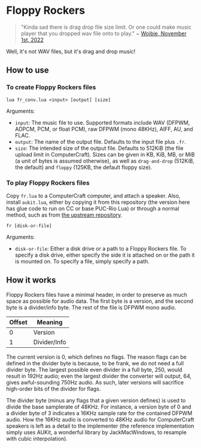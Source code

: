 # Floppy Rockers

> "Kinda sad there is drag drop file size limit. Or one could make music player that you dropped wav file onto to play."
> ~ [Wojbie, November 1st, 2022][]

Well, it's not WAV files, but it's drag and drop music!

## How to use

### To create Floppy Rockers files

```
lua fr_conv.lua <input> [output] [size]
```

Arguments:

 - `input`: The music file to use. Supported formats include WAV (DFPWM, ADPCM, PCM, or float PCM), raw DFPWM (mono 48KHz), AIFF, AU, and FLAC.
 - `output`: The name of the output file. Defaults to the input file plus `.fr`.
 - `size`: The intended size of the output file. Defaults to 512KiB (the file upload limit in ComputerCraft). Sizes can be given in KB, KiB, MB, or MiB (a unit of bytes is assumed otherwise), as well as `drag-and-drop` (512KiB, the default) and `floppy` (125KB, the default floppy size).

### To play Floppy Rockers files

Copy `fr.lua` to a ComputerCraft computer, and attach a speaker. Also, install `aukit.lua`, either by copying it from this repository (the version here has glue code to run on CC or base PUC-Rio Lua) or through a normal method, such as from [the upstream repository][].

```
fr [disk-or-file]
```

Arguments:

 - `disk-or-file`: Either a disk drive or a path to a Floppy Rockers file. To specify a disk drive, either specify the side it is attached on or the path it is mounted on. To specify a file, simply specify a path.

## How it works

Floppy Rockers files have a minimal header, in order to preserve as much space as possible for audio data. The first byte is a version, and the second byte is a divider/info byte. The rest of the file is DFPWM mono audio.

|Offset|Meaning     |
|------|------------|
|0     |Version     |
|1     |Divider/Info|

The current version is 0, which defines no flags. The reason flags can be defined in the divider byte is because, to be frank, we do not need a full divider byte. The largest possible even divider in a full byte, 250, would result in 192Hz audio; even the largest divider the converter will output, 64, gives awful-sounding 750Hz audio. As such, later versions will sacrifice high-order bits of the divider for flags.

The divider byte (minus any flags that a given version defines) is used to divide the base samplerate of 48KHz. For instance, a version byte of 0 and a divider byte of 3 indicates a 16KHz sample rate for the contained DFPWM audio. How the 16KHz audio is converted to 48KHz audio for ComputerCraft speakers is left as a detail to the implementer (the reference implementation simply uses AUKit, a wonderful library by JackMacWindows, to resample with cubic interpolation).

[Wojbie, November 1st, 2022]: https://discord.com/channels/477910221872824320/477911902152949771/1037124672900321341
[the upstream repository]: https://github.com/MCJack123/AUKit